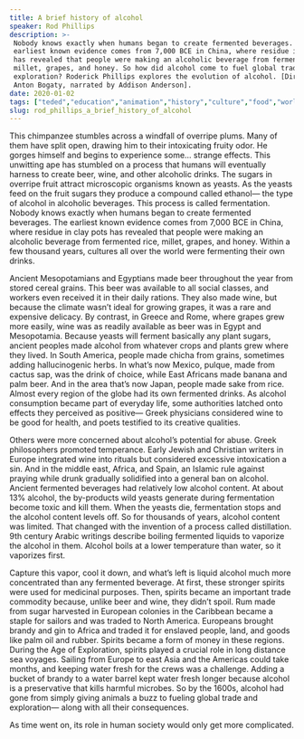 ```yaml
---
title: A brief history of alcohol
speaker: Rod Phillips
description: >-
 Nobody knows exactly when humans began to create fermented beverages. The
 earliest known evidence comes from 7,000 BCE in China, where residue in clay pots
 has revealed that people were making an alcoholic beverage from fermented rice,
 millet, grapes, and honey. So how did alcohol come to fuel global trade and
 exploration? Roderick Phillips explores the evolution of alcohol. [Directed by
 Anton Bogaty, narrated by Addison Anderson].
date: 2020-01-02
tags: ["teded","education","animation","history","culture","food","world-cultures"]
slug: rod_phillips_a_brief_history_of_alcohol
---
```


This chimpanzee stumbles across a windfall of overripe plums. Many of them have split
open, drawing him to their intoxicating fruity odor. He gorges himself and begins to
experience some… strange effects. This unwitting ape has stumbled on a process that
humans will eventually harness to create beer, wine, and other alcoholic drinks. The
sugars in overripe fruit attract microscopic organisms known as yeasts. As the yeasts
feed on the fruit sugars they produce a compound called ethanol— the type of alcohol in
alcoholic beverages. This process is called fermentation. Nobody knows exactly when humans
began to create fermented beverages. The earliest known evidence comes from 7,000 BCE in
China, where residue in clay pots has revealed that people were making an alcoholic
beverage from fermented rice, millet, grapes, and honey. Within a few thousand years,
cultures all over the world were fermenting their own drinks.

Ancient Mesopotamians and Egyptians made beer throughout the year from stored cereal
grains. This beer was available to all social classes, and workers even received it in
their daily rations. They also made wine, but because the climate wasn’t ideal for
growing grapes, it was a rare and expensive delicacy. By contrast, in Greece and Rome, 
where grapes grew more easily, wine was as readily available as beer was in Egypt and
Mesopotamia. Because yeasts will ferment basically any plant sugars, ancient peoples made
alcohol from whatever crops and plants grew where they lived. In South America, people
made chicha from grains, sometimes adding hallucinogenic herbs. In what’s now Mexico, 
pulque, made from cactus sap, was the drink of choice, while East Africans made banana
and palm beer. And in the area that’s now Japan, people made sake from rice. Almost every
region of the globe had its own fermented drinks. As alcohol consumption became part of
everyday life, some authorities latched onto effects they perceived as positive— Greek
physicians considered wine to be good for health, and poets testified to its creative
qualities.

Others were more concerned about alcohol’s potential for abuse. Greek philosophers
promoted temperance. Early Jewish and Christian writers in Europe integrated wine into
rituals but considered excessive intoxication a sin. And in the middle east, Africa, and
Spain, an Islamic rule against praying while drunk gradually solidified into a general
ban on alcohol. Ancient fermented beverages had relatively low alcohol content. At about
13% alcohol, the by-products wild yeasts generate during fermentation become toxic and
kill them. When the yeasts die, fermentation stops and the alcohol content levels off. So
for thousands of years, alcohol content was limited. That changed with the invention of
a process called distillation. 9th century Arabic writings describe boiling fermented
liquids to vaporize the alcohol in them. Alcohol boils at a lower temperature than water,
so it vaporizes first.

Capture this vapor, cool it down, and what’s left is liquid alcohol much more
concentrated than any fermented beverage. At first, these stronger spirits were used for
medicinal purposes. Then, spirits became an important trade commodity because, unlike
beer and wine, they didn’t spoil. Rum made from sugar harvested in European colonies in
the Caribbean became a staple for sailors and was traded to North America. Europeans
brought brandy and gin to Africa and traded it for enslaved people, land, and goods like
palm oil and rubber. Spirits became a form of money in these regions. During the Age of
Exploration, spirits played a crucial role in long distance sea voyages. Sailing from
Europe to east Asia and the Americas could take months, and keeping water fresh for the
crews was a challenge. Adding a bucket of brandy to a water barrel kept water fresh
longer because alcohol is a preservative that kills harmful microbes. So by the 1600s,
alcohol had gone from simply giving animals a buzz to fueling global trade and
exploration— along with all their consequences.

As time went on, its role in human society would only get more complicated.

<!--
ad_duration=0
event="TED-Ed"
external_start_time=0
intro_duration=0
is_subtitle_required="False"
is_talk_featured="False"
language="en"
language_swap="False"
native_language="en"
number_of_related_talks=6
number_of_speakers=1
number_of_subtitled_videos=0
number_of_tags=7
number_of_talk_download_languages=25
number_of_talk_more_resources=0
number_of_talk_recommendations=0
number_of_talks_take_actions=0
post_ad_duration=0
published_timestamp="2020-01-02 16:13:04"
recording_date="2020-01-02"
speaker_is_published=0
speaker_name="Rod Phillips"
talk_name="A brief history of alcohol"
talks_tags=["teded","education","animation","history","culture","food","world-cultures"]
url_photo_talk="https://s3.amazonaws.com/talkstar-photos/uploads/d8b2b128-0f41-4d3b-a943-1bfd6f28aad1/alcohol_textless.jpg"
url_webpage="https://www.ted.com/talks/rod_phillips_a_brief_history_of_alcohol"
video_type_name="TED-Ed Original"
-->